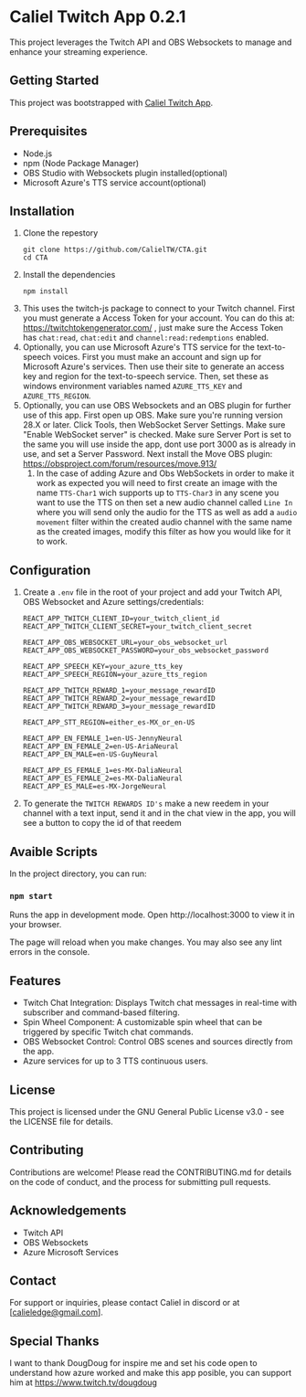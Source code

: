 # Caliel Twitch App 0.2.1

This project leverages the Twitch API and OBS Websockets to manage and enhance your streaming experience.

## Getting Started

This project was bootstrapped with [Caliel Twitch App](https://github.com/CalielTW/CTA).

## Prerequisites

- Node.js
- npm (Node Package Manager)
- OBS Studio with Websockets plugin installed(optional)
- Microsoft Azure's TTS service account(optional)

## Installation

1. Clone the repestory
   ```
   git clone https://github.com/CalielTW/CTA.git
   cd CTA
   ```
2. Install the dependencies
   ```
   npm install
   ```
3. This uses the twitch-js package to connect to your Twitch channel.
   First you must generate a Access Token for your account. You can do this at: https://twitchtokengenerator.com/ , just make sure the Access Token has `chat:read`, `chat:edit` and `channel:read:redemptions` enabled.
4. Optionally, you can use Microsoft Azure's TTS service for the text-to-speech voices.
   First you must make an account and sign up for Microsoft Azure's services.
   Then use their site to generate an access key and region for the text-to-speech service.
   Then, set these as windows environment variables named `AZURE_TTS_KEY` and `AZURE_TTS_REGION`.
5. Optionally, you can use OBS Websockets and an OBS plugin for further use of this app.
   First open up OBS. Make sure you're running version 28.X or later.
   Click Tools, then WebSocket Server Settings.
   Make sure "Enable WebSocket server" is checked. Make sure Server Port is set to the same you will use inside the app, dont use port 3000 as is already in use, and set a Server Password.
   Next install the Move OBS plugin: https://obsproject.com/forum/resources/move.913/
   1. In the case of adding Azure and Obs WebSockets in order to make it work as expected you will need to first create an image with the name `TTS-Char1` wich supports up to `TTS-Char3` in any scene you want to use the TTS on then set a new audio channel called `Line In` where you will send only the audio for the TTS as well as add a `audio movement` filter within the created audio channel with the same name as the created images, modify this filter as how you would like for it to work.

## Configuration

1. Create a `.env` file in the root of your project and add your Twitch API, OBS Websocket and Azure settings/credentials:

   ```
   REACT_APP_TWITCH_CLIENT_ID=your_twitch_client_id
   REACT_APP_TWITCH_CLIENT_SECRET=your_twitch_client_secret

   REACT_APP_OBS_WEBSOCKET_URL=your_obs_websocket_url
   REACT_APP_OBS_WEBSOCKET_PASSWORD=your_obs_websocket_password

   REACT_APP_SPEECH_KEY=your_azure_tts_key
   REACT_APP_SPEECH_REGION=your_azure_tts_region

   REACT_APP_TWITCH_REWARD_1=your_message_rewardID
   REACT_APP_TWITCH_REWARD_2=your_message_rewardID
   REACT_APP_TWITCH_REWARD_3=your_message_rewardID

   REACT_APP_STT_REGION=either_es-MX_or_en-US

   REACT_APP_EN_FEMALE_1=en-US-JennyNeural
   REACT_APP_EN_FEMALE_2=en-US-AriaNeural
   REACT_APP_EN_MALE=en-US-GuyNeural

   REACT_APP_ES_FEMALE_1=es-MX-DaliaNeural
   REACT_APP_ES_FEMALE_2=es-MX-DaliaNeural
   REACT_APP_ES_MALE=es-MX-JorgeNeural
   ```

2. To generate the `TWITCH REWARDS ID's` make a new reedem in your channel with a text input, send it and in the chat view in the app, you will see a button to copy the id of that reedem

## Avaible Scripts

In the project directory, you can run:

### `npm start`

Runs the app in development mode.
Open http://localhost:3000 to view it in your browser.

The page will reload when you make changes.
You may also see any lint errors in the console.

## Features

- Twitch Chat Integration: Displays Twitch chat messages in real-time with subscriber and command-based filtering.
- Spin Wheel Component: A customizable spin wheel that can be triggered by specific Twitch chat commands.
- OBS Websocket Control: Control OBS scenes and sources directly from the app.
- Azure services for up to 3 TTS continuous users.

## License

This project is licensed under the GNU General Public License v3.0 - see the LICENSE file for details.

## Contributing

Contributions are welcome! Please read the CONTRIBUTING.md for details on the code of conduct, and the process for submitting pull requests.

## Acknowledgements

- Twitch API
- OBS Websockets
- Azure Microsoft Services

## Contact

For support or inquiries, please contact Caliel in discord or at [calieledge@gmail.com].

## Special Thanks

I want to thank DougDoug for inspire me and set his code open to understand how azure worked and make this app posible, you can support him at https://www.twitch.tv/dougdoug
